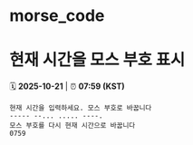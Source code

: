 # morse_code
# 현재 시간을 모스 부호 표시
<!-- MORSE_TIME_START -->
🗓️ **2025-10-21** | ⏰ **07:59 (KST)**

```
현재 시간을 입력하세요. 모스 부호로 바꿉니다
----- --... ..... ----.
모스 부호를 다시 현재 시간으로 바꿉니다
0759
```
<!-- MORSE_TIME_END -->
